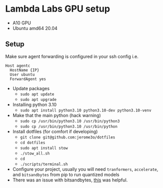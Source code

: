 # Lambda Labs GPU setup

* A10 GPU
* Ubuntu amd64 20.04

## Setup

Make sure agent forwarding is configured in your ssh config i.e.

```config
Host agentc
  HostName {IP}
  User ubuntu
  ForwardAgent yes
```

* Update packages
    * `sudo apt update`
    * `sudo apt upgrade`
* Installing python 3.10
    * `sudo apt install python3.10 python3.10-dev python3.10-venv`
* Make that the main python (hack warning)
    * `sudo cp /usr/bin/python3.10 /usr/bin/python3`
    * `sudo cp /usr/bin/python3.10 /usr/bin/python`
* Install dotfiles (for comfort if developing)
    * `git clone git@github.com:jerome3o/dotfiles`
    * `cd dotfiles`
    * `sudo apt install stow`
    * `./stow_all.sh`
    * `cd`
    * `./scripts/terminal.sh`
* Configure your project, usually you will need `tranformers`, `accelerate`, and `bitsandbytes` from pip to run quantized models
* There was an issue with bitsandbytes, [this](https://github.com/TimDettmers/bitsandbytes/issues/156#issuecomment-1462329713) was helpful.
